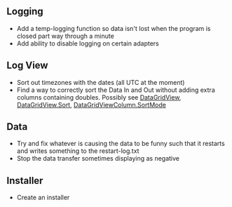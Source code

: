 ## Logging

* Add a temp-logging function so data isn't lost when the program is closed part way through a minute
* Add ability to disable logging on certain adapters

## Log View

* Sort out timezones with the dates (all UTC at the moment)
* Find a way to correctly sort the Data In and Out without adding extra columns containing doubles. Possibly see [DataGridView](http://msdn.microsoft.com/en-us/library/system.windows.forms.datagridview.aspx), [DataGridView.Sort](http://msdn.microsoft.com/en-us/library/wstxtkxs.aspx), [DataGridViewColumn.SortMode](http://msdn.microsoft.com/en-us/library/system.windows.forms.datagridviewcolumn.sortmode.aspx)

## Data

* Try and fix whatever is causing the data to be funny such that it restarts and writes something to the restart-log.txt
* Stop the data transfer sometimes displaying as negative

## Installer

* Create an installer
